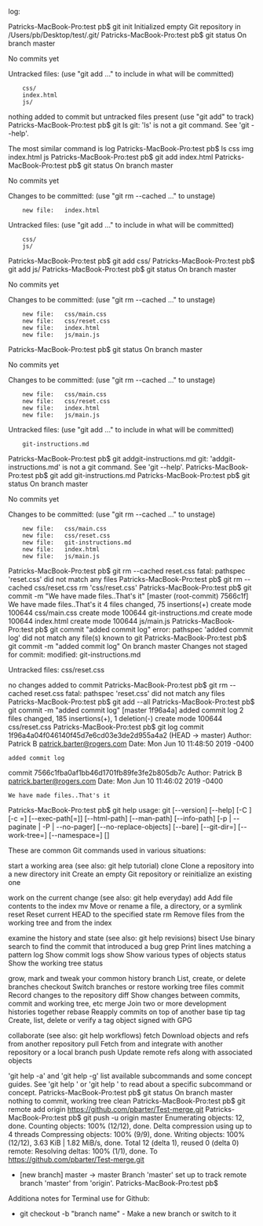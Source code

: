 log:

Patricks-MacBook-Pro:test pb$ git init
Initialized empty Git repository in /Users/pb/Desktop/test/.git/
Patricks-MacBook-Pro:test pb$ git status 
On branch master

No commits yet

Untracked files:
  (use "git add <file>..." to include in what will be committed)

        css/
        index.html
        js/

nothing added to commit but untracked files present (use "git add" to track)
Patricks-MacBook-Pro:test pb$ git ls
git: 'ls' is not a git command. See 'git --help'.

The most similar command is
        log
Patricks-MacBook-Pro:test pb$ ls 
css             img             index.html      js
Patricks-MacBook-Pro:test pb$ git add index.html
Patricks-MacBook-Pro:test pb$ git status
On branch master

No commits yet

Changes to be committed:
  (use "git rm --cached <file>..." to unstage)

        new file:   index.html

Untracked files:
  (use "git add <file>..." to include in what will be committed)

        css/
        js/

Patricks-MacBook-Pro:test pb$ git add css/
Patricks-MacBook-Pro:test pb$ git add js/
Patricks-MacBook-Pro:test pb$ git status 
On branch master

No commits yet

Changes to be committed:
  (use "git rm --cached <file>..." to unstage)

        new file:   css/main.css
        new file:   css/reset.css
        new file:   index.html
        new file:   js/main.js

Patricks-MacBook-Pro:test pb$ git status
On branch master

No commits yet

Changes to be committed:
  (use "git rm --cached <file>..." to unstage)

        new file:   css/main.css
        new file:   css/reset.css
        new file:   index.html
        new file:   js/main.js

Untracked files:
  (use "git add <file>..." to include in what will be committed)

        git-instructions.md

Patricks-MacBook-Pro:test pb$ git addgit-instructions.md
git: 'addgit-instructions.md' is not a git command. See 'git --help'.
Patricks-MacBook-Pro:test pb$ git add git-instructions.md
Patricks-MacBook-Pro:test pb$ git status 
On branch master

No commits yet

Changes to be committed:
  (use "git rm --cached <file>..." to unstage)

        new file:   css/main.css
        new file:   css/reset.css
        new file:   git-instructions.md
        new file:   index.html
        new file:   js/main.js

Patricks-MacBook-Pro:test pb$ git rm --cached reset.css
fatal: pathspec 'reset.css' did not match any files
Patricks-MacBook-Pro:test pb$ git rm --cached css/reset.css
rm 'css/reset.css'
Patricks-MacBook-Pro:test pb$ git commit -m "We have made files..That's it"
[master (root-commit) 7566c1f] We have made files..That's it
 4 files changed, 75 insertions(+)
 create mode 100644 css/main.css
 create mode 100644 git-instructions.md
 create mode 100644 index.html
 create mode 100644 js/main.js
Patricks-MacBook-Pro:test pb$ git commit "added commit log"
error: pathspec 'added commit log' did not match any file(s) known to git
Patricks-MacBook-Pro:test pb$ git commit -m "added commit log"
On branch master
Changes not staged for commit:
        modified:   git-instructions.md

Untracked files:
        css/reset.css

no changes added to commit
Patricks-MacBook-Pro:test pb$ git rm --cached reset.css
fatal: pathspec 'reset.css' did not match any files
Patricks-MacBook-Pro:test pb$ git add --all
Patricks-MacBook-Pro:test pb$ git commit -m "added commit log"
[master 1f96a4a] added commit log
 2 files changed, 185 insertions(+), 1 deletion(-)
 create mode 100644 css/reset.css
Patricks-MacBook-Pro:test pb$ git log
commit 1f96a4a04f046140f45d7e6cd03e3de2d955a4a2 (HEAD -> master)
Author: Patrick B <patrick.barter@rogers.com>
Date:   Mon Jun 10 11:48:50 2019 -0400

    added commit log

commit 7566c1fba0af1bb46d1701fb89fe3fe2b805db7c
Author: Patrick B <patrick.barter@rogers.com>
Date:   Mon Jun 10 11:46:02 2019 -0400

    We have made files..That's it
Patricks-MacBook-Pro:test pb$ git help
usage: git [--version] [--help] [-C <path>] [-c <name>=<value>]
           [--exec-path[=<path>]] [--html-path] [--man-path] [--info-path]
           [-p | --paginate | -P | --no-pager] [--no-replace-objects] [--bare]
           [--git-dir=<path>] [--work-tree=<path>] [--namespace=<name>]
           <command> [<args>]

These are common Git commands used in various situations:

start a working area (see also: git help tutorial)
   clone      Clone a repository into a new directory
   init       Create an empty Git repository or reinitialize an existing one

work on the current change (see also: git help everyday)
   add        Add file contents to the index
   mv         Move or rename a file, a directory, or a symlink
   reset      Reset current HEAD to the specified state
   rm         Remove files from the working tree and from the index

examine the history and state (see also: git help revisions)
   bisect     Use binary search to find the commit that introduced a bug
   grep       Print lines matching a pattern
   log        Show commit logs
   show       Show various types of objects
   status     Show the working tree status

grow, mark and tweak your common history
   branch     List, create, or delete branches
   checkout    Switch branches or restore working tree files
   commit     Record changes to the repository
   diff       Show changes between commits, commit and working tree, etc
   merge      Join two or more development histories together
   rebase     Reapply commits on top of another base tip
   tag        Create, list, delete or verify a tag object signed with GPG

collaborate (see also: git help workflows)
   fetch      Download objects and refs from another repository
   pull       Fetch from and integrate with another repository or a local branch
   push       Update remote refs along with associated objects

'git help -a' and 'git help -g' list available subcommands and some
concept guides. See 'git help <command>' or 'git help <concept>'
to read about a specific subcommand or concept.
Patricks-MacBook-Pro:test pb$ git status
On branch master
nothing to commit, working tree clean
Patricks-MacBook-Pro:test pb$ git remote add origin https://github.com/pbarter/Test-merge.git
Patricks-MacBook-Pro:test pb$ git push -u origin master
Enumerating objects: 12, done.
Counting objects: 100% (12/12), done.
Delta compression using up to 4 threads
Compressing objects: 100% (9/9), done.
Writing objects: 100% (12/12), 3.63 KiB | 1.82 MiB/s, done.
Total 12 (delta 1), reused 0 (delta 0)
remote: Resolving deltas: 100% (1/1), done.
To https://github.com/pbarter/Test-merge.git
 * [new branch]      master -> master
Branch 'master' set up to track remote branch 'master' from 'origin'.
Patricks-MacBook-Pro:test pb$ 


Additiona notes for Terminal use for Github:
* git checkout -b "branch name" - Make a new branch or switch to it

